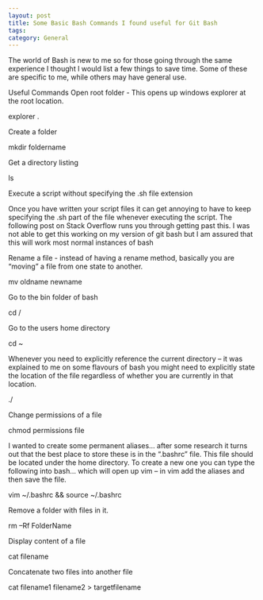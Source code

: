 ```yaml
---
layout: post
title: Some Basic Bash Commands I found useful for Git Bash
tags: 
category: General
---
```

The world of Bash is new to me so for those going through the same experience I thought I would list a few things to save time. Some of these are specific to me, while others may have general use.

Useful Commands
Open root folder - This opens up windows explorer at the root location.

explorer .

Create a folder

mkdir foldername

Get a directory listing

ls

Execute a script without specifying the .sh file extension

Once you have written your script files it can get annoying to have to keep specifying the .sh part of the file whenever executing the script. The following post on Stack Overflow runs you through getting past this. I was not able to get this working on my version of git bash but I am assured that this will work most normal instances of bash

Rename a file - instead of having a rename method, basically you are “moving” a file from one state to another.

mv oldname newname

Go to the bin folder of bash

cd /

Go to the users home directory

cd ~

Whenever you need to explicitly reference the current directory – it was explained to me on some flavours of bash you might need to explicitly state the location of the file regardless of whether you are currently in that location.

./

Change permissions of a file

chmod permissions file

I wanted to create some permanent aliases… after some research it turns out that the best place to store these is in the “.bashrc” file. This file should be located under the home directory. To create a new one you can type the following into bash… which will open up vim – in vim add the aliases and then save the file.

vim ~/.bashrc && source ~/.bashrc

Remove a folder with files in it.

rm –Rf FolderName

Display content of a file

cat filename

Concatenate two files into another file

cat filename1 filename2 > targetfilename